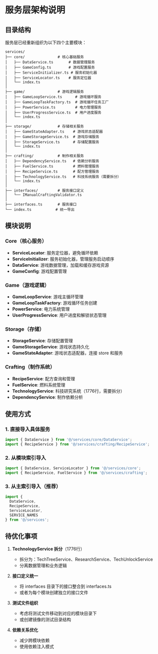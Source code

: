 # 服务层架构说明

## 目录结构

服务层已经重新组织为以下四个主要模块：

```
services/
├── core/               # 核心基础服务
│   ├── DataService.ts       # 数据管理服务
│   ├── GameConfig.ts        # 游戏配置服务
│   ├── ServiceInitializer.ts # 服务初始化器
│   ├── ServiceLocator.ts    # 服务定位器
│   └── index.ts
│
├── game/               # 游戏逻辑服务
│   ├── GameLoopService.ts      # 游戏循环服务
│   ├── GameLoopTaskFactory.ts  # 游戏循环任务工厂
│   ├── PowerService.ts         # 电力管理服务
│   ├── UserProgressService.ts  # 用户进度服务
│   └── index.ts
│
├── storage/            # 存储相关服务
│   ├── GameStateAdapter.ts    # 游戏状态适配器
│   ├── GameStorageService.ts  # 游戏存储服务
│   ├── StorageService.ts      # 存储配置服务
│   └── index.ts
│
├── crafting/           # 制作相关服务
│   ├── DependencyService.ts   # 依赖分析服务
│   ├── FuelService.ts         # 燃料管理服务
│   ├── RecipeService.ts       # 配方管理服务
│   ├── TechnologyService.ts   # 科技系统服务（需要拆分）
│   └── index.ts
│
├── interfaces/         # 服务接口定义
│   └── IManualCraftingValidator.ts
│
├── interfaces.ts       # 服务接口
└── index.ts           # 统一导出
```

## 模块说明

### Core（核心服务）
- **ServiceLocator**: 服务定位器，避免循环依赖
- **ServiceInitializer**: 服务初始化器，管理服务启动顺序
- **DataService**: 游戏数据管理，加载和缓存游戏资源
- **GameConfig**: 游戏配置管理

### Game（游戏逻辑）
- **GameLoopService**: 游戏主循环管理
- **GameLoopTaskFactory**: 游戏循环任务创建
- **PowerService**: 电力系统管理
- **UserProgressService**: 用户进度和解锁状态管理

### Storage（存储）
- **StorageService**: 存储配置管理
- **GameStorageService**: 游戏状态持久化
- **GameStateAdapter**: 游戏状态适配器，连接 store 和服务

### Crafting（制作系统）
- **RecipeService**: 配方查询和管理
- **FuelService**: 燃料系统管理
- **TechnologyService**: 科技研究系统（1776行，需要拆分）
- **DependencyService**: 制作依赖分析

## 使用方式

### 1. 直接导入具体服务
```typescript
import { DataService } from '@/services/core/DataService';
import { RecipeService } from '@/services/crafting/RecipeService';
```

### 2. 从模块索引导入
```typescript
import { DataService, ServiceLocator } from '@/services/core';
import { RecipeService, FuelService } from '@/services/crafting';
```

### 3. 从主索引导入（推荐）
```typescript
import { 
  DataService, 
  RecipeService, 
  ServiceLocator,
  SERVICE_NAMES 
} from '@/services';
```

## 待优化事项

1. **TechnologyService 拆分**（1776行）
   - 拆分为：TechTreeService、ResearchService、TechUnlockService
   - 分离数据管理和业务逻辑

2. **接口定义统一**
   - 将 interfaces 目录下的接口整合到 interfaces.ts
   - 或者为每个模块创建独立的接口文件

3. **测试文件组织**
   - 考虑将测试文件移动到对应的模块目录下
   - 或创建镜像的测试目录结构

4. **依赖关系优化**
   - 减少跨模块依赖
   - 使用依赖注入模式